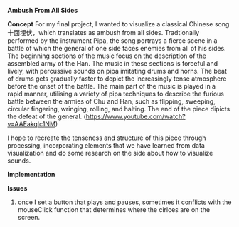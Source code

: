 **Ambush From All Sides**


**Concept**
For my final project, I wanted to visualize a classical Chinese song 十面埋伏，which translates as ambush from all sides. Tradtionally performed by the instrument Pipa, the song portrays a fierce scene in a battle of which the general of one side faces enemies from all of his sides. The beginning sections of the music focus on the description of the assembled army of the Han. The music in these sections is forceful and lively, with percussive sounds on pipa imitating drums and horns. The beat of drums gets gradually faster to depict the increasingly tense atmosphere before the onset of the battle. The main part of the music is played in a rapid manner, utilising a variety of pipa techniques to describe the furious battle between the armies of Chu and Han, such as flipping, sweeping, circular fingering, wringing, rolling, and halting. The end of the piece dipicts the defeat of the general. (https://www.youtube.com/watch?v=AAEakqIc1NM)

I hope to recreate the tenseness and structure of this piece through processing, incorporating elements that we have learned from data visualization and do some research on the side about how to visualize sounds. 


**Implementation**


**Issues**
1. once I set a button that plays and pauses, sometimes it conflicts with the mouseClick function that determines where the cirlces are on the screen. 
